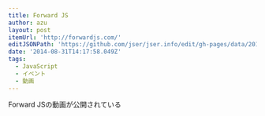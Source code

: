 ```yaml
---
title: Forward JS
author: azu
layout: post
itemUrl: 'http://forwardjs.com/'
editJSONPath: 'https://github.com/jser/jser.info/edit/gh-pages/data/2014/08/index.json'
date: '2014-08-31T14:17:58.049Z'
tags:
  - JavaScript
  - イベント
  - 動画
---
```

Forward JSの動画が公開されている
